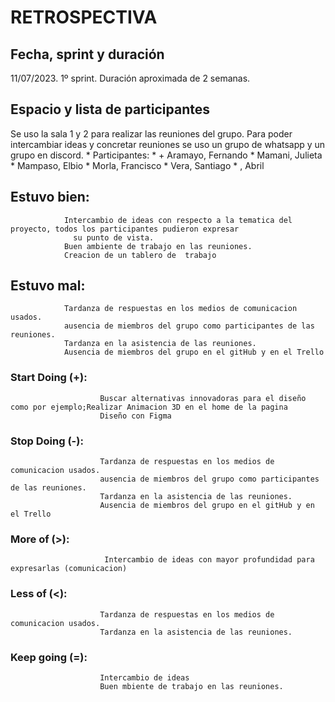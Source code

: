 # RETROSPECTIVA

## Fecha, sprint y duración
11/07/2023. 1º sprint. Duración aproximada de 2 semanas.

## Espacio y lista de participantes
  Se uso la sala 1 y 2 para realizar las reuniones del grupo. Para poder intercambiar ideas y concretar reuniones 
  se uso un grupo de whatsapp y un grupo en discord.
     * Participantes: * 
                      + Aramayo, Fernando
                      * Mamani, Julieta
                      * Mampaso, Elbio
                      * Morla, Francisco
                      * Vera, Santiago
                      *     , Abril
                      
## Estuvo bien: 
                Intercambio de ideas con respecto a la tematica del proyecto, todos los participantes pudieron expresar 
                  su punto de vista.
                Buen ambiente de trabajo en las reuniones.
                Creacion de un tablero de  trabajo
                
## Estuvo mal: 
                Tardanza de respuestas en los medios de comunicacion usados.
                ausencia de miembros del grupo como participantes de las reuniones.
                Tardanza en la asistencia de las reuniones.
                Ausencia de miembros del grupo en el gitHub y en el Trello
                
### Start Doing    (+): 
                        Buscar alternativas innovadoras para el diseño como por ejemplo;Realizar Animacion 3D en el home de la pagina
                        Diseño con Figma
                    
### Stop Doing     (-): 
                        Tardanza de respuestas en los medios de comunicacion usados.
                        ausencia de miembros del grupo como participantes de las reuniones.
                        Tardanza en la asistencia de las reuniones.
                        Ausencia de miembros del grupo en el gitHub y en el Trello
                        
### More of         (>): 
                         Intercambio de ideas con mayor profundidad para expresarlas (comunicacion)
                         
### Less of         (<): 
                        Tardanza de respuestas en los medios de comunicacion usados.
                        Tardanza en la asistencia de las reuniones.
                        
### Keep going      (=): 
                        Intercambio de ideas 
                        Buen mbiente de trabajo en las reuniones.


